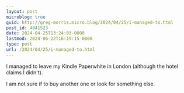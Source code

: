 ```yaml
---
layout: post
microblog: true
guid: http://greg-morris.micro.blog/2024/04/25/i-managed-to.html
post_id: 4041523
date: 2024-04-25T13:24:03-0000
lastmod: 2024-06-22T16:19:15-0000
type: post
url: /2024/04/25/i-managed-to.html
---
```

I managed to leave my Kindle Paperwhite in London (although the hotel claims I didn't).

I am not sure if to buy another one or look for something else. 
